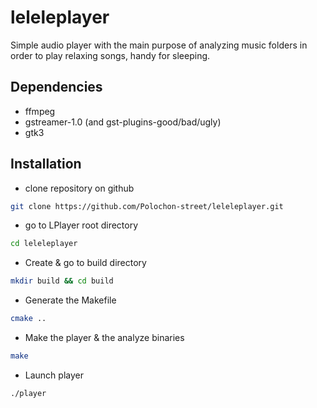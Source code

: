 # leleleplayer
Simple audio player with the main purpose of analyzing music folders in order to play relaxing songs, handy for sleeping.

## Dependencies
* ffmpeg
* gstreamer-1.0 (and gst-plugins-good/bad/ugly)
* gtk3

## Installation

* clone repository on github
```bash
git clone https://github.com/Polochon-street/leleleplayer.git
```
* go to LPlayer root directory
```bash
cd leleleplayer 
```
* Create & go to build directory
```bash
mkdir build && cd build
```
* Generate the Makefile
```bash
cmake ..
```
* Make the player & the analyze binaries
```bash
make
```
* Launch player
```bash
./player
```
